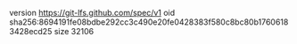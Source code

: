 version https://git-lfs.github.com/spec/v1
oid sha256:8694191fe08bdbe292cc3c490e20fe0428383f580c8bc80b17606183428ecd25
size 32106
